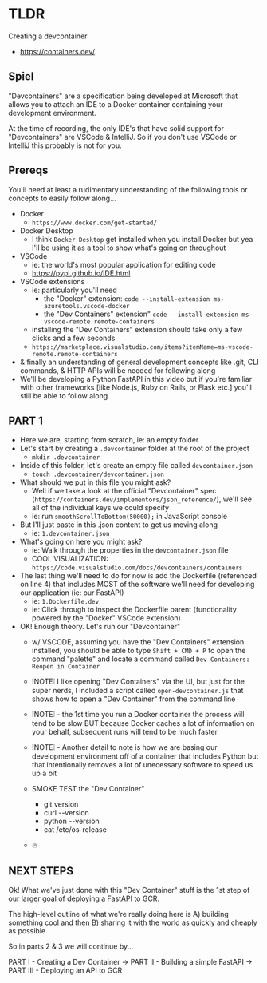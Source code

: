 # TLDR

Creating a devcontainer

- https://containers.dev/

## Spiel

"Devcontainers" are a specification being developed at Microsoft that allows you to attach an IDE to a Docker container containing your development environment.

At the time of recording, the only IDE's that have solid support for "Devcontainers" are VSCode & IntelliJ. So if you don't use VSCode or IntelliJ this probably is not for you.

## Prereqs

You'll need at least a rudimentary understanding of the following tools or concepts to easily follow along...

- Docker
    - `https://www.docker.com/get-started/`
- Docker Desktop
    - I think `Docker Desktop` get installed when you install Docker but yea I'll be using it as a tool to show what's going on throughout
- VSCode
    - ie: the world's most popular application for editing code
    - https://pypl.github.io/IDE.html
- VSCode extensions 
    - ie: particularly you'll need 
        - the "Docker" extension: `code --install-extension ms-azuretools.vscode-docker`
        - the "Dev Containers" extension" `code --install-extension ms-vscode-remote.remote-containers`
    - installing the "Dev Containers" extension should take only a few clicks and a few seconds
    - `https://marketplace.visualstudio.com/items?itemName=ms-vscode-remote.remote-containers`
- & finally an understanding of general development concepts like .git, CLI commands, & HTTP APIs will be needed for following along
- We'll be developing a Python FastAPI in this video but if you're familiar with other frameworks [like Node.js, Ruby on Rails, or Flask etc.] you'll still be able to follow along

## PART 1

- Here we are, starting from scratch, ie: an empty folder
- Let's start by creating a `.devcontainer` folder at the root of the project
    - `mkdir .devcontainer`
- Inside of this folder, let's create an empty file called `devcontainer.json`
    - `touch .devcontainer/devcontainer.json`
- What should we put in this file you might ask?
    - Well if we take a look at the official "Devcontainer" spec (`https://containers.dev/implementors/json_reference/`), we'll see all of the individual keys we could specify
    - ie: run `smoothScrollToBottom(50000);` in JavaScript console
- But I'll just paste in this .json content to get us moving along
    - ie: `1.devcontainer.json`
- What's going on here you might ask?
    - ie: Walk through the properties in the `devcontainer.json` file
    - COOL VISUALIZATION: `https://code.visualstudio.com/docs/devcontainers/containers`
- The last thing we'll need to do for now is add the Dockerfile (referenced on line 4) that includes MOST of the software we'll need for developing our application (ie: our FastAPI)
    - ie: `1.Dockerfile.dev`
    - ie: Click through to inspect the Dockerfile parent (functionality powered by the "Docker" VSCode extension)
- OK! Enough theory. Let's run our "Devcontainer"
    - w/ VSCODE, assuming you have the "Dev Containers" extension installed, you should be able to type `Shift + CMD + P` to open the command "palette" and locate a command called `Dev Containers: Reopen in Container`
    - ❕NOTE❕ I like opening "Dev Containers" via the UI, but just for the super nerds, I included a script called `open-devcontainer.js` that shows how to open a "Dev Container" from the command line <!-- running this will require Node.js to be installed -->
    - ❕NOTE❕ - the 1st time you run a Docker container the process will tend to be slow BUT because Docker caches a lot of information on your behalf, subsequent runs will tend to be much faster
    - ❕NOTE❕ - Another detail to note is how we are basing our development environment off of a container that includes Python but that intentionally removes a lot of unecessary software to speed us up a bit
    
    - SMOKE TEST the "Dev Container"
        - git version
        - curl --version
        - python --version
        - cat /etc/os-release
    - 🔥

## NEXT STEPS

Ok! What we've just done with this "Dev Container" stuff is the 1st step of our larger goal of deploying a FastAPI to GCR.

The high-level outline of what we're really doing here is A) building something cool and then B) sharing it with the world as quickly and cheaply as possible

So in parts 2 & 3 we will continue by...

PART I - Creating a Dev Container
-> PART II - Building a simple FastAPI
-> PART III - Deploying an API to GCR